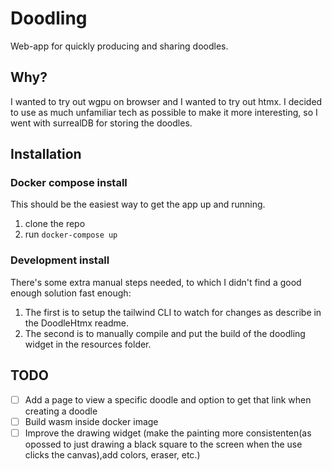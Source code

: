 # Doodling
Web-app for quickly producing and sharing doodles.
## Why?
I wanted to try out wgpu on browser and I wanted to try out htmx. I decided to use as much unfamiliar tech as possible to make it more interesting, so I went with surrealDB for storing the doodles.
## Installation
### Docker compose install
This should be the easiest way to get the app up and running.
1. clone the repo
2. run `docker-compose up`
### Development install
There's some extra manual steps needed, to which I didn't find a good enough solution fast enough:
1. The first is to setup the tailwind CLI to watch for changes as describe in the DoodleHtmx readme.
2. The second is to manually compile and put the build of the doodling widget in the resources folder.

## TODO
* [ ] Add a page to view a specific doodle and option to get that link when creating a doodle
* [ ] Build wasm inside docker image
* [ ] Improve the drawing widget (make the painting more consistenten(as opossed to just drawing a black square to the screen when the use clicks the canvas),add colors, eraser, etc.)